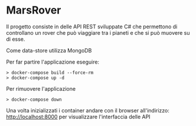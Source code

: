# MarsRover


Il progetto consiste in delle API REST sviluppate C# che permettono di controllano un rover che può viaggiare tra i pianeti e che si può muovere su di esse.

Come data-store utilizza MongoDB

Per far partire l'applicazione eseguire:

```
> docker-compose build --force-rm
> docker-compose up -d
```


Per rimuovere l'applicazione

```
> docker-compose down
```

Una volta inizializzati i container andare con il browser all'indirizzo: 
[http://localhost:8000]() per visualizzare l'interfaccia delle API
